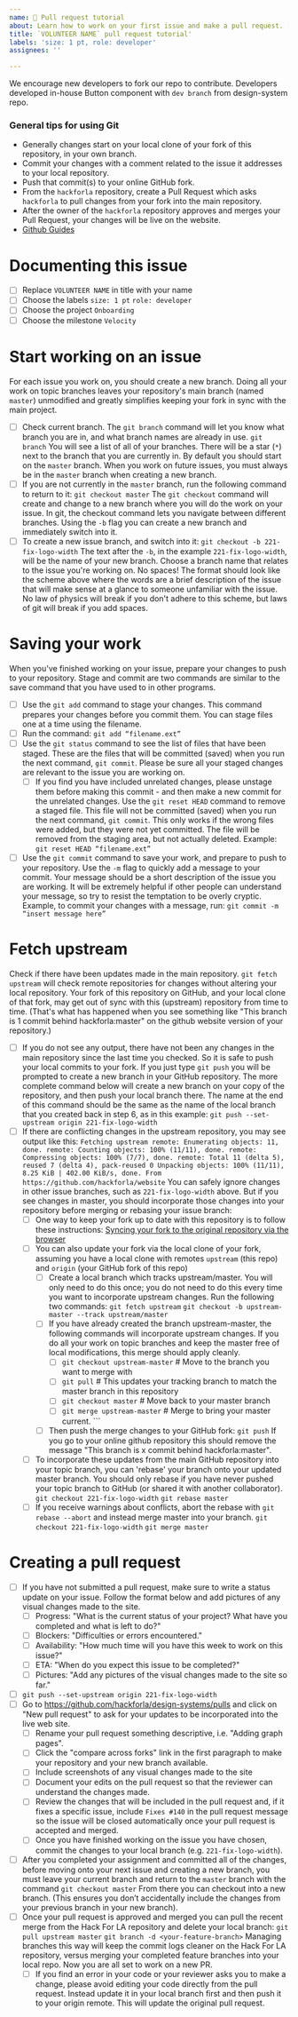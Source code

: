 ```yaml
---
name: 📱 Pull request tutorial
about: Learn how to work on your first issue and make a pull request. [work in progress]
title: `VOLUNTEER NAME` pull request tutorial'
labels: 'size: 1 pt, role: developer'
assignees: ''

---
```

We encourage new developers to fork our repo to contribute. Developers developed in-house Button component with `dev branch` from design-system repo.

### General tips for using Git

* Generally changes start on your local clone of your fork of this repository, in your own branch.
* Commit your changes with a comment related to the issue it addresses to your local repository.
* Push that commit(s) to your online GitHub fork.
* From the `hackforla` repository, create a Pull Request which asks `hackforla` to pull changes from your fork into the main repository.
* After the owner of the `hackforla` repository approves and merges your Pull Request, your changes will be live on the website. 
* [Github Guides](https://guides.github.com/) 


# Documenting this issue
- [ ] Replace `VOLUNTEER NAME` in title with your name 
- [ ] Choose the labels `size: 1 pt` `role: developer`
- [ ] Choose the project `Onboarding`
- [ ] Choose the milestone `Velocity`

# Start working on an issue
For each issue you work on, you should create a new branch. Doing all your work on topic branches leaves your repository's main branch (named `master`) unmodified and greatly simplifies keeping your fork in sync with the main project.
  - [ ] Check current branch. The `git branch` command will let you know what branch you are in, and what branch names are already in use. ```git branch``` You will see a list of all of your branches. There will be a star (`*`) next to the branch that you are currently in. By default you should start on the `master` branch. When you work on future issues, you must always be in the `master` branch when creating a new branch.
  - [ ] If you are not currently in the `master` branch, run the following command to return to it: ```git checkout master``` The `git checkout` command will create and change to a new branch where you will do the work on your issue.  In git, the checkout command lets you navigate between different branches.  Using the `-b` flag you can create a new branch and immediately switch into it. 
  - [ ] To create a new issue branch, and switch into it: ```git checkout -b 221-fix-logo-width``` The text after the `-b`, in the example `221-fix-logo-width`, will be the name of your new branch. Choose a branch name that relates to the issue you're working on. No spaces! The format should look like the scheme above where the words are a brief description of the issue that will make sense at a glance to someone unfamiliar with the issue. No law of physics will break if you don't adhere to this scheme, but laws of git will break if you add spaces.

# Saving your work 
When you've finished working on your issue, prepare your changes to push to your repository. Stage and commit are two commands are similar to the save command that you have used to in other programs. 
  - [ ] Use the `git add` command to stage your changes. This command prepares your changes before you commit them. You can stage files one at a time using the filename. 
  - [ ] Run the command: ```git add “filename.ext”```
  - [ ] Use the `git status` command to see the list of files that have been staged.  These are the files that will be committed (saved) when you run the next command, `git commit`. Please be sure all your staged changes are relevant to the issue you are working on. 
    - [ ] If you find you have included unrelated changes, please unstage them before making this commit - and then make a new commit for the unrelated changes. Use the `git reset HEAD` command to remove a staged file. This file will not be committed (saved) when you run the next command, `git commit`. This only works if the wrong files were added, but they were not yet committed. The file will be removed from the staging area, but not actually deleted. Example: ```git reset HEAD “filename.ext” ```
  - [ ] Use the `git commit` command to save your work, and prepare to push to your repository.  Use the `-m` flag to quickly add a message to your commit. Your message should be a short description of the issue you are working.  It will be extremely helpful if other people can understand your message, so try to resist the temptation to be overly cryptic. Example, to commit your changes with a message, run: ```git commit -m “insert message here”```

# Fetch upstream 
Check if there have been updates made in the main repository. `git fetch upstream` will check remote repositories for changes without altering your local repository. Your fork of this repository on GitHub, and your local clone of that fork, may get out of sync with this (upstream) repository from time to time.  (That's what has happened when you see something like "This branch is 1 commit behind hackforla:master" on the github website version of your repository.)
- [ ] If you do not see any output, there have not been any changes in the main repository since the last time you checked. So it is safe to push your local commits to your fork. If you just type `git push` you will be prompted to create a new branch in your GitHub repository. The more complete command below will create a new branch on your copy of the repository, and then push your local branch there. The name at the end of this command should be the same as the name of the local branch that you created back in step 6, as in this example: ```git push --set-upstream origin 221-fix-logo-width```
- [ ] If there are conflicting changes in the upstream repository, you may see output like this: ```Fetching upstream remote: Enumerating objects: 11, done. remote: Counting objects: 100% (11/11), done. remote: Compressing objects: 100% (7/7), done. remote: Total 11 (delta 5), reused 7 (delta 4), pack-reused 0 Unpacking objects: 100% (11/11), 8.25 KiB | 402.00 KiB/s, done. From https://github.com/hackforla/website``` You can safely ignore changes in other issue branches, such as `221-fix-logo-width` above. But if you see changes in master, you should incorporate those changes into your repository before merging or rebasing your issue branch:
  - [ ] One way to keep your fork up to date with this repository is to follow these instructions: [Syncing your fork to the original repository via the browser](https://github.com/KirstieJane/STEMMRoleModels/wiki/Syncing-your-fork-to-the-original-repository-via-the-browser)
  - [ ] You can also update your fork via the local clone of your fork, assuming you have a local clone with remotes `upstream` (this repo) and `origin` (your GitHub fork of this repo)
    - [ ] Create a local branch which tracks upstream/master. You will only need to do this once; you do not need to do this every time you want to incorporate upstream changes. Run the following two commands: ```git fetch upstream``` ```git checkout -b upstream-master --track upstream/master```
    - [ ] If you have already created the branch upstream-master, the following commands will incorporate upstream changes. If you do all your work on topic branches and keep the master free of local modifications, this merge should apply cleanly.
      - [ ] ```git checkout upstream-master``` # Move to the branch you want to merge with 
      - [ ] ```git pull```  # This updates your tracking branch to match the master branch in this repository 
      - [ ] ```git checkout master```  # Move back to your master branch
      - [ ] ```git merge upstream-master``` # Merge to bring your master current. ``` 
    - [ ] Then push the merge changes to your GitHub fork: ```git push``` If you go to your online github repository this should remove the message "This branch is x commit behind hackforla:master".
  - [ ] To incorporate these updates from the main GitHub repository into your topic branch, you can 'rebase' your branch onto your updated master branch. You should only rebase if you have never pushed your topic branch to GitHub (or shared it with another collaborator). ```git checkout 221-fix-logo-width``` ```git rebase master```
  - [ ] If you receive warnings about conflicts, abort the rebase with `git rebase --abort` and instead merge master into your branch. ```git checkout 221-fix-logo-width``` ```git merge master```

# Creating a pull request

- [ ] If you have not submitted a pull request, make sure to write a status update on your issue. Follow the format below and add pictures of any visual changes made to the site.
  - [ ] Progress: "What is the current status of your project? What have you completed and what is left to do?"
  - [ ] Blockers: "Difficulties or errors encountered."
  - [ ] Availability: "How much time will you have this week to work on this issue?"
  - [ ] ETA: "When do you expect this issue to be completed?"
  - [ ] Pictures: "Add any pictures of the visual changes made to the site so far." 
- [ ] ```git push --set-upstream origin 221-fix-logo-width```
- [ ] Go to https://github.com/hackforla/design-systems/pulls and click on "New pull request" to ask for your updates to be incorporated into the live web site. 
  - [ ] Rename your pull request something descriptive, i.e. "Adding graph pages".
  - [ ] Click the "compare across forks" link in the first paragraph to make your repository and your new branch available. 
  - [ ] Include screenshots of any visual changes made to the site 
  - [ ] Document your edits on the pull request so that the reviewer can understand the changes made. 
  - [ ] Review the changes that will be included in the pull request and, if it fixes a specific issue, include `Fixes #140` in the pull request message so the issue will be closed automatically once your pull request is accepted and merged.
  - [ ] Once you have finished working on the issue you have chosen, commit the changes to your local branch (e.g. `221-fix-logo-width`).
- [ ] After you completed your assignment and committed all of the changes, before moving onto your next issue and creating a new branch, you must leave your current branch and return to the `master` branch with the command ```git checkout master``` From there you can checkout into a new branch. (This ensures you don’t accidentally include the changes from your previous branch in your new branch).
- [ ] Once your pull request is approved and merged you can pull the recent merge from the Hack For LA repository and delete your local branch:
```git pull upstream master``` ```git branch -d <your-feature-branch>``` Managing branches this way will keep the commit logs cleaner on the Hack For LA repository, versus merging your completed feature branches into your local repo. Now you are all set to work on a new PR.
  - [ ] If you find an error in your code or your reviewer asks you to make a change, please avoid editing your code directly from the pull request. Instead update it in your local branch first and then push it to your origin remote. This will update the original pull request. 
